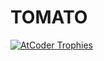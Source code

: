 # TOMATO
[![AtCoder Trophies](https://atcoder-trophies.vercel.app/api/v1/atcoder?username=AAH_tomato)](https://github.com/KATO-Hiro/AtCoderTrophies)